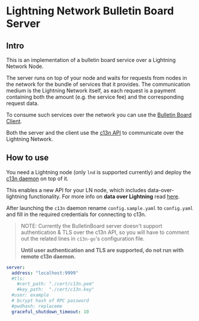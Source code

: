 # Lightning Network Bulletin Board Server

## Intro

This is an implementation of a bulletin board service over a Lightning Network Node.

The server runs on top of your node and waits for requests from nodes in the network for the bundle of services that it provides. The communication medium is the Lightning Network itself, as each request is a payment containing both the amount (e.g. the service fee) and the corresponding request data.

To consume such services over the network you can use the [Bulletin Board Client](https://github.com/GeorgeTsagk/LN-bulletinboard-client).

Both the server and the client use the [c13n API](https://docs.c13n.io/projects/api/en/latest/) to communicate over the Lightning Network.

## How to use

You need a Lightning node (only `lnd` is supported currently) and deploy the [c13n daemon](https://github.com/c13n-io/c13n-go) on top of it.

This enables a new API for your LN node, which includes data-over-lightning functionality. For more info on **data over Lightning** read [here](https://c13n.io/about/).

After launching the `c13n` daemon rename `config.sample.yaml` to `config.yaml` and fill in the required credentials for connecting to c13n.

> NOTE: Currently the BulletinBoard server doesn't support authentication & TLS over the c13n API, so you will have to comment out the related lines in `c13n-go`'s configuration file.
>
> **Until user authentication and TLS are supported, do not run with remote c13n daemon.**
```yaml
server:
  address: "localhost:9999"
  #tls:
    #cert_path: "./cert/c13n.pem"
    #key_path:  "./cert/c13n.key"
  #user: example
  # bcrypt hash of RPC password
  #pwdhash: replaceme
  graceful_shutdown_timeout: 10
```